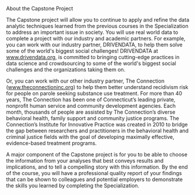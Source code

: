 About the Capstone Project

The Capstone project will allow you to continue to apply and refine the data analytic techniques learned from the previous courses in the Specialization to address an important issue in society. You will use real world data to complete a project with our industry and academic partners. For example, you can work with our industry partner, DRIVENDATA, to help them solve some of the world's biggest social challenges! DRIVENDATA at www.drivendata.org, is committed to bringing cutting-edge practices in data science and crowdsourcing to some of the world's biggest social challenges and the organizations taking them on. 

Or, you can work with our other industry partner, The Connection (www.theconnectioninc.org) to help them better understand recidivism risk for people on parole seeking substance use treatment. For more than 40 years, The Connection has been one of Connecticut’s leading private, nonprofit human service and community development agencies. Each month, thousands of people are assisted by The Connection’s diverse behavioral health, family support and community justice programs. The Connection’s Institute for Innovative Practice was created in 2010 to bridge the gap between researchers and practitioners in the behavioral health and criminal justice fields with the goal of developing maximally effective, evidence-based treatment programs. 

A major component of the Capstone project is for you to be able to choose the information from your analyses that best conveys results and implications, and to tell a compelling story with this information. By the end of the course, you will have a professional quality report of your findings that can be shown to colleagues and potential employers to demonstrate the skills you learned by completing the Specialization.
